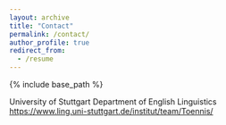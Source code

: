 ```yaml
---
layout: archive
title: "Contact"
permalink: /contact/
author_profile: true
redirect_from:
  - /resume
---
```


{% include base_path %}


University of Stuttgart
Department of English Linguistics
https://www.ling.uni-stuttgart.de/institut/team/Toennis/

